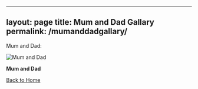 
---
layout: page
title: Mum and Dad Gallary
permalink: /mumanddadgallary/
---
Mum and Dad:


 <div class="gallery-item">
    <img src="https://imagedelivery.net/t3wCsGMKGPWUV8JSaoSPtQ/0ad1b10f-238e-419f-4539-1afde0c7f900/public" alt="Mum and Dad">
    <p><strong>Mum and Dad</strong></p>
  </div>


[Back to Home](/)



